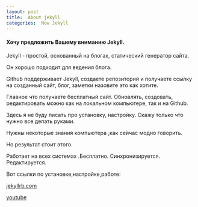 ```yaml
---
layout: post
title:  About jekyll
categories:  New Jekyll
---
```


#### Хочу предложить Вашему вниманию Jekyll. 

Jekyll - простой, основанный на блогах, статический 
генератор сайта. 

Он хорошо подходит для ведения блога.

Github поддерживает Jekyll, создаете 
репозиторий и получаете ссылку на созданный сайт, блог, заметки назовите это как хотите.

Главное что получаете бесплатный сайт. Обновлять, создовать, редактировать можно как на 
локальном компьютере, так и на Github.

Здесь я не буду писать про установку, настройку. Скажу 
только что нужно все делать руками. 

Нужны некоторые знания компьютера ,как сейчас модно 
говорить.

Но результат стоит этого.

Работает на всех системах .Бесплатно. Синхронизируется. 
Редактируется.

Вот ссылки по установке,настройке,работе:

<a href="https://jekyllrb.com/docs/">jekyllrb.com</a>

 <a href="https://www.youtube.com/watch?
 v=xrxY5h906iI&list=PLyHuZVg03hQjtV45HPlfuPzHJOtEoK6DT&index=2"> youtube </a>